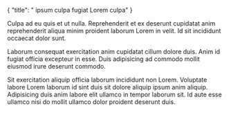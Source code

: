 {
  "title": " ipsum culpa fugiat Lorem culpa"
}

Culpa ad eu quis et ut nulla. Reprehenderit et ex deserunt cupidatat anim reprehenderit aliqua minim proident laborum Lorem in velit. Id sit incididunt occaecat dolor sunt.

Laborum consequat exercitation anim cupidatat cillum dolore duis. Anim id fugiat officia excepteur in esse. Duis adipisicing ad commodo mollit eiusmod irure deserunt commodo.

Sit exercitation aliquip officia laborum incididunt non Lorem. Voluptate labore Lorem laborum id sint duis sit dolore aliquip ipsum anim aliquip. Adipisicing duis anim labore elit ullamco in tempor laborum sit. Id aute esse ullamco nisi do mollit ullamco dolor proident deserunt duis.